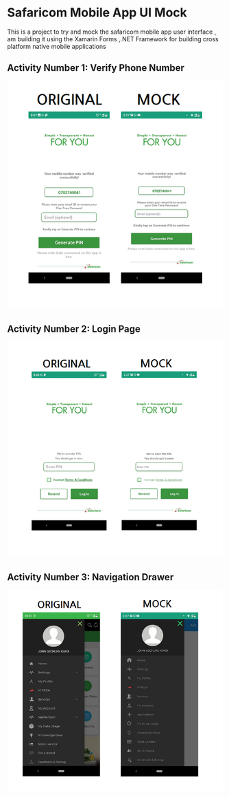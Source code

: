 # Safaricom Mobile App UI Mock
This is a project to try and mock the safaricom mobile app user interface , am building it using the Xamarin Forms ,.NET Framework for building cross platform native mobile applications 

## Activity Number 1: Verify Phone Number 

![Image of Verify Mobile Number](SafaricomMobileAppUMock/SafaricomMobileAppUMock/ScreenShots/verifyPageComparison.png)

## Activity Number 2: Login Page
![Image of Login Page](SafaricomMobileAppUMock/SafaricomMobileAppUMock/ScreenShots/loginPageComparison.png)

## Activity Number 3: Navigation Drawer
![Image of Navigation Drawer](SafaricomMobileAppUMock/SafaricomMobileAppUMock/ScreenShots/FlyoutComparison.png)
